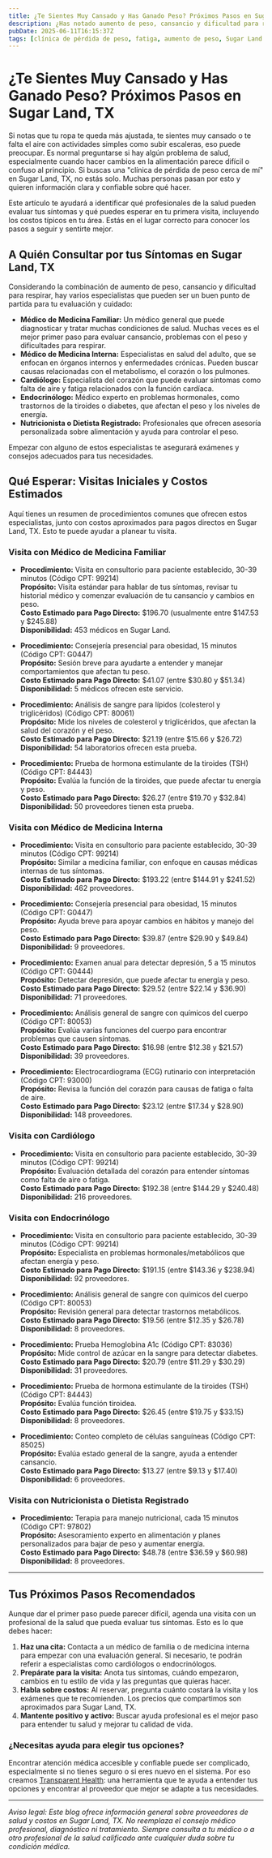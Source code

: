 ```yaml
---
title: ¿Te Sientes Muy Cansado y Has Ganado Peso? Próximos Pasos en Sugar Land, TX  
description: ¿Has notado aumento de peso, cansancio y dificultad para respirar? Descubre qué especialistas consultar y cuáles pueden ser los costos iniciales en Sugar Land, TX.  
pubDate: 2025-06-11T16:15:37Z  
tags: [clínica de pérdida de peso, fatiga, aumento de peso, Sugar Land TX, atención médica, cardiología, endocrinología, medicina interna, nutricionista]  
---
```


# ¿Te Sientes Muy Cansado y Has Ganado Peso? Próximos Pasos en Sugar Land, TX

Si notas que tu ropa te queda más ajustada, te sientes muy cansado o te falta el aire con actividades simples como subir escaleras, eso puede preocupar. Es normal preguntarse si hay algún problema de salud, especialmente cuando hacer cambios en la alimentación parece difícil o confuso al principio. Si buscas una "clínica de pérdida de peso cerca de mí" en Sugar Land, TX, no estás solo. Muchas personas pasan por esto y quieren información clara y confiable sobre qué hacer.

Este artículo te ayudará a identificar qué profesionales de la salud pueden evaluar tus síntomas y qué puedes esperar en tu primera visita, incluyendo los costos típicos en tu área. Estás en el lugar correcto para conocer los pasos a seguir y sentirte mejor.

## A Quién Consultar por tus Síntomas en Sugar Land, TX

Considerando la combinación de aumento de peso, cansancio y dificultad para respirar, hay varios especialistas que pueden ser un buen punto de partida para tu evaluación y cuidado:

- **Médico de Medicina Familiar:** Un médico general que puede diagnosticar y tratar muchas condiciones de salud. Muchas veces es el mejor primer paso para evaluar cansancio, problemas con el peso y dificultades para respirar.
- **Médico de Medicina Interna:** Especialistas en salud del adulto, que se enfocan en órganos internos y enfermedades crónicas. Pueden buscar causas relacionadas con el metabolismo, el corazón o los pulmones.
- **Cardiólogo:** Especialista del corazón que puede evaluar síntomas como falta de aire y fatiga relacionados con la función cardíaca.
- **Endocrinólogo:** Médico experto en problemas hormonales, como trastornos de la tiroides o diabetes, que afectan el peso y los niveles de energía.
- **Nutricionista o Dietista Registrado:** Profesionales que ofrecen asesoría personalizada sobre alimentación y ayuda para controlar el peso.

Empezar con alguno de estos especialistas te asegurará exámenes y consejos adecuados para tus necesidades.

## Qué Esperar: Visitas Iniciales y Costos Estimados

Aquí tienes un resumen de procedimientos comunes que ofrecen estos especialistas, junto con costos aproximados para pagos directos en Sugar Land, TX. Esto te puede ayudar a planear tu visita.

### Visita con Médico de Medicina Familiar

- **Procedimiento:** Visita en consultorio para paciente establecido, 30-39 minutos (Código CPT: 99214)  
  **Propósito:** Visita estándar para hablar de tus síntomas, revisar tu historial médico y comenzar evaluación de tu cansancio y cambios en peso.  
  **Costo Estimado para Pago Directo:** $196.70 (usualmente entre $147.53 y $245.88)  
  **Disponibilidad:** 453 médicos en Sugar Land.

- **Procedimiento:** Consejería presencial para obesidad, 15 minutos (Código CPT: G0447)  
  **Propósito:** Sesión breve para ayudarte a entender y manejar comportamientos que afectan tu peso.  
  **Costo Estimado para Pago Directo:** $41.07 (entre $30.80 y $51.34)  
  **Disponibilidad:** 5 médicos ofrecen este servicio.

- **Procedimiento:** Análisis de sangre para lípidos (colesterol y triglicéridos) (Código CPT: 80061)  
  **Propósito:** Mide los niveles de colesterol y triglicéridos, que afectan la salud del corazón y el peso.  
  **Costo Estimado para Pago Directo:** $21.19 (entre $15.66 y $26.72)  
  **Disponibilidad:** 54 laboratorios ofrecen esta prueba.

- **Procedimiento:** Prueba de hormona estimulante de la tiroides (TSH) (Código CPT: 84443)  
  **Propósito:** Evalúa la función de la tiroides, que puede afectar tu energía y peso.  
  **Costo Estimado para Pago Directo:** $26.27 (entre $19.70 y $32.84)  
  **Disponibilidad:** 50 proveedores tienen esta prueba.

### Visita con Médico de Medicina Interna

- **Procedimiento:** Visita en consultorio para paciente establecido, 30-39 minutos (Código CPT: 99214)  
  **Propósito:** Similar a medicina familiar, con enfoque en causas médicas internas de tus síntomas.  
  **Costo Estimado para Pago Directo:** $193.22 (entre $144.91 y $241.52)  
  **Disponibilidad:** 462 proveedores.

- **Procedimiento:** Consejería presencial para obesidad, 15 minutos (Código CPT: G0447)  
  **Propósito:** Ayuda breve para apoyar cambios en hábitos y manejo del peso.  
  **Costo Estimado para Pago Directo:** $39.87 (entre $29.90 y $49.84)  
  **Disponibilidad:** 9 proveedores.

- **Procedimiento:** Examen anual para detectar depresión, 5 a 15 minutos (Código CPT: G0444)  
  **Propósito:** Detectar depresión, que puede afectar tu energía y peso.  
  **Costo Estimado para Pago Directo:** $29.52 (entre $22.14 y $36.90)  
  **Disponibilidad:** 71 proveedores.

- **Procedimiento:** Análisis general de sangre con químicos del cuerpo (Código CPT: 80053)  
  **Propósito:** Evalúa varias funciones del cuerpo para encontrar problemas que causen síntomas.  
  **Costo Estimado para Pago Directo:** $16.98 (entre $12.38 y $21.57)  
  **Disponibilidad:** 39 proveedores.

- **Procedimiento:** Electrocardiograma (ECG) rutinario con interpretación (Código CPT: 93000)  
  **Propósito:** Revisa la función del corazón para causas de fatiga o falta de aire.  
  **Costo Estimado para Pago Directo:** $23.12 (entre $17.34 y $28.90)  
  **Disponibilidad:** 148 proveedores.

### Visita con Cardiólogo

- **Procedimiento:** Visita en consultorio para paciente establecido, 30-39 minutos (Código CPT: 99214)  
  **Propósito:** Evaluación detallada del corazón para entender síntomas como falta de aire o fatiga.  
  **Costo Estimado para Pago Directo:** $192.38 (entre $144.29 y $240.48)  
  **Disponibilidad:** 216 proveedores.

### Visita con Endocrinólogo

- **Procedimiento:** Visita en consultorio para paciente establecido, 30-39 minutos (Código CPT: 99214)  
  **Propósito:** Especialista en problemas hormonales/metabólicos que afectan energía y peso.  
  **Costo Estimado para Pago Directo:** $191.15 (entre $143.36 y $238.94)  
  **Disponibilidad:** 92 proveedores.

- **Procedimiento:** Análisis general de sangre con químicos del cuerpo (Código CPT: 80053)  
  **Propósito:** Revisión general para detectar trastornos metabólicos.  
  **Costo Estimado para Pago Directo:** $19.56 (entre $12.35 y $26.78)  
  **Disponibilidad:** 8 proveedores.

- **Procedimiento:** Prueba Hemoglobina A1c (Código CPT: 83036)  
  **Propósito:** Mide control de azúcar en la sangre para detectar diabetes.  
  **Costo Estimado para Pago Directo:** $20.79 (entre $11.29 y $30.29)  
  **Disponibilidad:** 31 proveedores.

- **Procedimiento:** Prueba de hormona estimulante de la tiroides (TSH) (Código CPT: 84443)  
  **Propósito:** Evalúa función tiroidea.  
  **Costo Estimado para Pago Directo:** $26.45 (entre $19.75 y $33.15)  
  **Disponibilidad:** 8 proveedores.

- **Procedimiento:** Conteo completo de células sanguíneas (Código CPT: 85025)  
  **Propósito:** Evalúa estado general de la sangre, ayuda a entender cansancio.  
  **Costo Estimado para Pago Directo:** $13.27 (entre $9.13 y $17.40)  
  **Disponibilidad:** 6 proveedores.

### Visita con Nutricionista o Dietista Registrado

- **Procedimiento:** Terapia para manejo nutricional, cada 15 minutos (Código CPT: 97802)  
  **Propósito:** Asesoramiento experto en alimentación y planes personalizados para bajar de peso y aumentar energía.  
  **Costo Estimado para Pago Directo:** $48.78 (entre $36.59 y $60.98)  
  **Disponibilidad:** 8 proveedores.

---

## Tus Próximos Pasos Recomendados

Aunque dar el primer paso puede parecer difícil, agenda una visita con un profesional de la salud que pueda evaluar tus síntomas. Esto es lo que debes hacer:

1. **Haz una cita:** Contacta a un médico de familia o de medicina interna para empezar con una evaluación general. Si necesario, te podrán referir a especialistas como cardiólogos o endocrinólogos.
2. **Prepárate para la visita:** Anota tus síntomas, cuándo empezaron, cambios en tu estilo de vida y las preguntas que quieras hacer.
3. **Habla sobre costos:** Al reservar, pregunta cuánto costará la visita y los exámenes que te recomienden. Los precios que compartimos son aproximados para Sugar Land, TX.
4. **Mantente positivo y activo:** Buscar ayuda profesional es el mejor paso para entender tu salud y mejorar tu calidad de vida.

### ¿Necesitas ayuda para elegir tus opciones?

Encontrar atención médica accesible y confiable puede ser complicado, especialmente si no tienes seguro o si eres nuevo en el sistema. Por eso creamos [Transparent Health](https://transparenthealth.ai): una herramienta que te ayuda a entender tus opciones y encontrar al proveedor que mejor se adapte a tus necesidades.

---

*Aviso legal: Este blog ofrece información general sobre proveedores de salud y costos en Sugar Land, TX. No reemplaza el consejo médico profesional, diagnóstico ni tratamiento. Siempre consulta a tu médico o a otro profesional de la salud calificado ante cualquier duda sobre tu condición médica.*